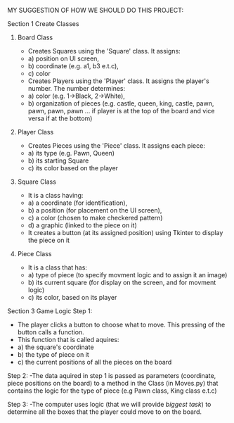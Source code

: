 MY SUGGESTION OF HOW WE SHOULD DO THIS PROJECT:

Section 1
Create Classes
1. Board Class
   - Creates Squares using the 'Square' class. It assigns:
   - a) position on UI screen,
   - b) coordinate (e.g. a1, b3 e.t.c),
   - c) color
   - Creates Players using the 'Player' class. It assigns the player's number. The number determines:
   - a) color (e.g. 1->Black, 2->White),
   - b) organization of pieces (e.g. castle, queen, king, castle, pawn, pawn, pawn, pawn ... if player is at the top of the board and vice versa if at the bottom)
     
2. Player Class
   - Creates Pieces using the 'Piece' class. It assigns each piece:
   - a) its type (e.g. Pawn, Queen)
   - b) its starting Square
   - c) its color based on the player
     
3. Square Class
   - It is a class having:
   - a) a coordinate (for identification),
   - b) a position (for placement on the UI screen),
   - c) a color (chosen to make checkered pattern)
   - d) a graphic (linked to the piece on it)
   - It creates a button (at its assigned position) using Tkinter to display the piece on it
  
4. Piece Class
   - It is a class that has:
   - a) type of piece (to specify movment logic and to assign it an image)
   - b) its current square (for display on the screen, and for movment logic)
   - c) its color, based on its player

Section 3
Game Logic
Step 1:
- The player clicks a button to choose what to move. This pressing of the button calls a function.
- This function that is called aquires:
- a) the square's coordinate
- b) the type of piece on it
- c) the current positions of all the pieces on the board

Step 2:
-The data aquired in step 1 is passed as parameters (coordinate, piece positions on the board) 
 to a method in the Class (in Moves.py) that contains the logic for the type of piece (e.g Pawn class, King class e.t.c)

Step 3:
-The computer uses logic (that we will provide *biggest task*) to determine all the boxes that the player could move to on the board.

